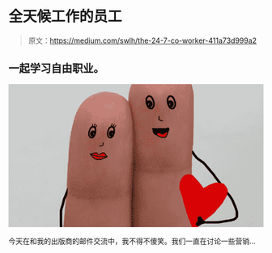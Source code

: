 # 全天候工作的员工

> 原文：<https://medium.com/swlh/the-24-7-co-worker-411a73d999a2>

## 一起学习自由职业。

![](img/50d4898f5fe8ebfc76e7a35e6c6d107b.png)

今天在和我的出版商的邮件交流中，我不得不傻笑。我们一直在讨论一些营销…